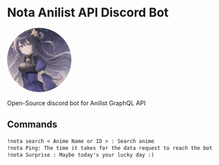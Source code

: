 # Nota Anilist API Discord Bot

<img src="./assets/bot_logo.png" alt="Logo" style="border-radius: 50%; width: 150px; height: 150px;">

Open-Source discord bot for Anilist GraphQL API

## Commands

````
!nota search < Anime Name or ID > : Search anime
!nota Ping: The time it takes for the data request to reach the bot
!nota Surprise : Maybe today's your lucky day :)
````

